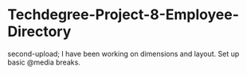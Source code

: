 # Techdegree-Project-8-Employee-Directory
 second-upload; I have been working on dimensions and layout.
 Set up basic @media breaks.

